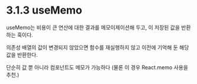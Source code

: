 # 3.1.3 useMemo

useMemo는 비용이 큰 연산에 대한 결과를 메모이제이션해 두고, 이 저장된 값을 반환하는 훅이다.

의존성 배열의 값이 변경되지 않았으면 함수를 재실행하지 않고 이전에 기억해 둔 해당 값을 반환한다.

단순히 값 뿐 아니라 컴포넌트도 메모가 가능하다 (물론 이 경우 React.memo 사용을 추천.)
